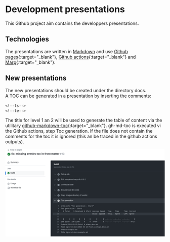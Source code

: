 
# Development presentations
This Github project aim contains the developpers presentations. 

## Technologies
The presentations are written in <a href="https://www.markdownguide.org/cheat-sheet/" target="_blank">Markdown</a> and use [Github pages](https://pages.github.com/){:target="_blank"}, [Github actions](https://docs.github.com/fr/actions){:target="_blank"} and [Marp](https://marp.app/){:target="_blank"}.

## New presentations
The new presentations should be created under the directory docs.<br/>
A TOC can be generated in a presentation by inserting the comments:
```
<!--ts-->
<!--te-->
```
The title for level 1 an 2 will be used to generate the table of content via the utilitary 
[github-markdown-toc](https://github.com/ekalinin/github-markdown-toc){:target="_blank"}.
gh-md-toc is executed vi the Github actions, step Toc generation. If the file does not contain the comments for the toc it is ignored (this an be traced in the github actions outputs).

![Presentation toc generation](./img/gh-actions-toc-step.png)

